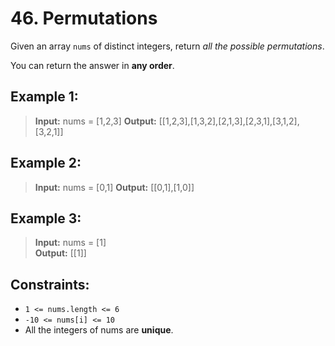 # 46. Permutations

Given an array `nums` of distinct integers, 
return *all the possible permutations*. 

You can return the answer in **any order**.

## Example 1:
> **Input:** nums = [1,2,3] 
> **Output:** [[1,2,3],[1,3,2],[2,1,3],[2,3,1],[3,1,2],[3,2,1]]  

## Example 2:
> **Input:** nums = [0,1] 
> **Output:** [[0,1],[1,0]]  

## Example 3:
> **Input:** nums = [1]  
> **Output:** [[1]]  

## Constraints:
* `1 <= nums.length <= 6`
* `-10 <= nums[i] <= 10`
* All the integers of nums are **unique**.